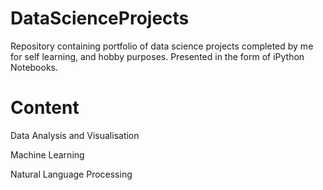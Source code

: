 # DataScienceProjects


Repository containing portfolio of data science projects completed by me for self learning, and hobby purposes. Presented in the form of iPython Notebooks.


# Content

Data Analysis and Visualisation


Machine Learning


Natural Language Processing
